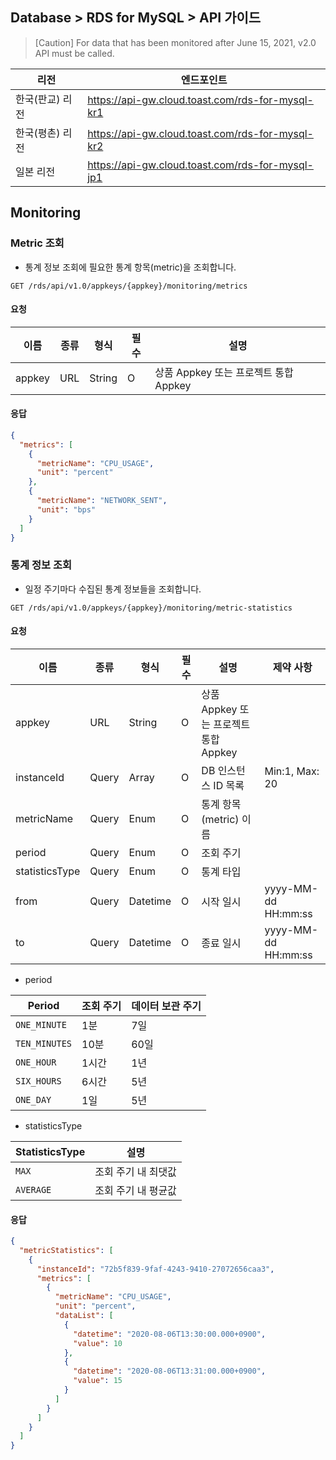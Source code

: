 
## Database > RDS for MySQL > API 가이드

> [Caution] For data that has been monitored after June 15, 2021, v2.0 API must be called.

| 리전 | 엔드포인트 |
|---|---|
| 한국(판교) 리전 | https://api-gw.cloud.toast.com/rds-for-mysql-kr1 |
| 한국(평촌) 리전 | https://api-gw.cloud.toast.com/rds-for-mysql-kr2 |
| 일본 리전 | https://api-gw.cloud.toast.com/rds-for-mysql-jp1 |

## Monitoring

### Metric 조회

- 통계 정보 조회에 필요한 통계 항목(metric)을 조회합니다.

```
GET /rds/api/v1.0/appkeys/{appkey}/monitoring/metrics
```

#### 요청

| 이름 | 종류 | 형식 | 필수 | 설명 |
|---|---|---|---|---|
| appkey | URL | String | O | 상품 Appkey 또는 프로젝트 통합 Appkey |

#### 응답

```json
{
  "metrics": [
    {
      "metricName": "CPU_USAGE",
      "unit": "percent"
    },
    {
      "metricName": "NETWORK_SENT",
      "unit": "bps"
    }
  ]
}
```

### 통계 정보 조회

- 일정 주기마다 수집된 통계 정보들을 조회합니다.

```
GET /rds/api/v1.0/appkeys/{appkey}/monitoring/metric-statistics
```

#### 요청

| 이름 | 종류 | 형식 | 필수 | 설명 | 제약 사항 |
|---|---|---|---|---|---|
| appkey | URL | String | O | 상품 Appkey 또는 프로젝트 통합 Appkey | |
| instanceId | Query | Array | O | DB 인스턴스 ID 목록 | Min:1, Max: 20 |
| metricName | Query | Enum | O | 통계 항목(metric) 이름 | |
| period | Query | Enum | O | 조회 주기 | |
| statisticsType | Query | Enum | O | 통계 타입 | |
| from | Query | Datetime | O | 시작 일시 | yyyy-MM-dd HH:mm:ss |
| to | Query | Datetime | O | 종료 일시 | yyyy-MM-dd HH:mm:ss |

- period

| Period | 조회 주기 | 데이터 보관 주기 |
|---|---| --- |
| `ONE_MINUTE` | 1분 | 7일 |
| `TEN_MINUTES` | 10분 | 60일 |
| `ONE_HOUR` | 1시간 | 1년 |
| `SIX_HOURS` | 6시간 | 5년 |
| `ONE_DAY` | 1일 | 5년 |

- statisticsType

| StatisticsType | 설명 |
|---|---|
| `MAX` | 조회 주기 내 최댓값 |
| `AVERAGE` | 조회 주기 내 평균값 |

#### 응답

```json
{
  "metricStatistics": [
    {
      "instanceId": "72b5f839-9faf-4243-9410-27072656caa3",
      "metrics": [
        {
          "metricName": "CPU_USAGE",
          "unit": "percent",
          "dataList": [
            {
              "datetime": "2020-08-06T13:30:00.000+0900",
              "value": 10
            },
            {
              "datetime": "2020-08-06T13:31:00.000+0900",
              "value": 15
            }
          ]
        }
      ]
    }
  ]
}
```
